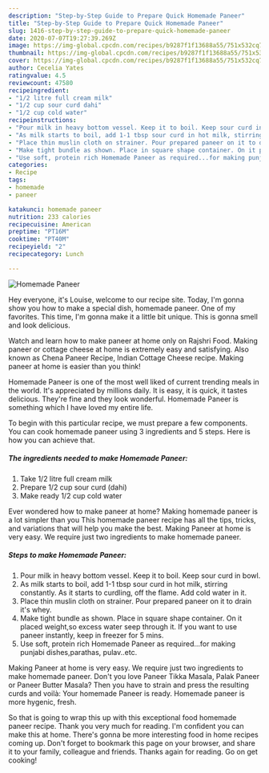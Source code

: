 ```yaml
---
description: "Step-by-Step Guide to Prepare Quick Homemade Paneer"
title: "Step-by-Step Guide to Prepare Quick Homemade Paneer"
slug: 1416-step-by-step-guide-to-prepare-quick-homemade-paneer
date: 2020-07-07T19:27:39.269Z
image: https://img-global.cpcdn.com/recipes/b9287f1f13688a55/751x532cq70/homemade-paneer-recipe-main-photo.jpg
thumbnail: https://img-global.cpcdn.com/recipes/b9287f1f13688a55/751x532cq70/homemade-paneer-recipe-main-photo.jpg
cover: https://img-global.cpcdn.com/recipes/b9287f1f13688a55/751x532cq70/homemade-paneer-recipe-main-photo.jpg
author: Cecelia Yates
ratingvalue: 4.5
reviewcount: 47580
recipeingredient:
- "1/2 litre full cream milk"
- "1/2 cup sour curd dahi"
- "1/2 cup cold water"
recipeinstructions:
- "Pour milk in heavy bottom vessel. Keep it to boil. Keep sour curd in bowl."
- "As milk starts to boil, add 1-1 tbsp sour curd in hot milk, stirring constantly. As it starts to curdling, off the flame. Add cold water in it."
- "Place thin muslin cloth on strainer. Pour prepared paneer on it to drain it&#39;s whey."
- "Make tight bundle as shown. Place in square shape container. On it placed weight,so excess water seep through it. If you want to use paneer instantly, keep in freezer for 5 mins."
- "Use soft, protein rich Homemade Paneer as required...for making punjabi dishes,parathas, pulav..etc."
categories:
- Recipe
tags:
- homemade
- paneer

katakunci: homemade paneer 
nutrition: 233 calories
recipecuisine: American
preptime: "PT16M"
cooktime: "PT40M"
recipeyield: "2"
recipecategory: Lunch

---
```



![Homemade Paneer](https://img-global.cpcdn.com/recipes/b9287f1f13688a55/751x532cq70/homemade-paneer-recipe-main-photo.jpg)

Hey everyone, it's Louise, welcome to our recipe site. Today, I'm gonna show you how to make a special dish, homemade paneer. One of my favorites. This time, I'm gonna make it a little bit unique. This is gonna smell and look delicious.

Watch and learn how to make paneer at home only on Rajshri Food. Making paneer or cottage cheese at home is extremely easy and satisfying. Also known as Chena Paneer Recipe, Indian Cottage Cheese recipe. Making paneer at home is easier than you think!

Homemade Paneer is one of the most well liked of current trending meals in the world. It's appreciated by millions daily. It is easy, it is quick, it tastes delicious. They're fine and they look wonderful. Homemade Paneer is something which I have loved my entire life.


To begin with this particular recipe, we must prepare a few components. You can cook homemade paneer using 3 ingredients and 5 steps. Here is how you can achieve that.

<!--inarticleads1-->

##### The ingredients needed to make Homemade Paneer:

1. Take 1/2 litre full cream milk
1. Prepare 1/2 cup sour curd (dahi)
1. Make ready 1/2 cup cold water


Ever wondered how to make paneer at home? Making homemade paneer is a lot simpler than you This homemade paneer recipe has all the tips, tricks, and variations that will help you make the best. Making Paneer at home is very easy. We require just two ingredients to make homemade paneer. 

<!--inarticleads2-->

##### Steps to make Homemade Paneer:

1. Pour milk in heavy bottom vessel. Keep it to boil. Keep sour curd in bowl.
1. As milk starts to boil, add 1-1 tbsp sour curd in hot milk, stirring constantly. As it starts to curdling, off the flame. Add cold water in it.
1. Place thin muslin cloth on strainer. Pour prepared paneer on it to drain it&#39;s whey.
1. Make tight bundle as shown. Place in square shape container. On it placed weight,so excess water seep through it. If you want to use paneer instantly, keep in freezer for 5 mins.
1. Use soft, protein rich Homemade Paneer as required...for making punjabi dishes,parathas, pulav..etc.


Making Paneer at home is very easy. We require just two ingredients to make homemade paneer. Don&#39;t you love Paneer Tikka Masala, Palak Paneer or Paneer Butter Masala? Then you have to strain and press the resulting curds and voilà: Your homemade Paneer is ready. Homemade paneer is more hygenic, fresh. 

So that is going to wrap this up with this exceptional food homemade paneer recipe. Thank you very much for reading. I'm confident you can make this at home. There's gonna be more interesting food in home recipes coming up. Don't forget to bookmark this page on your browser, and share it to your family, colleague and friends. Thanks again for reading. Go on get cooking!
